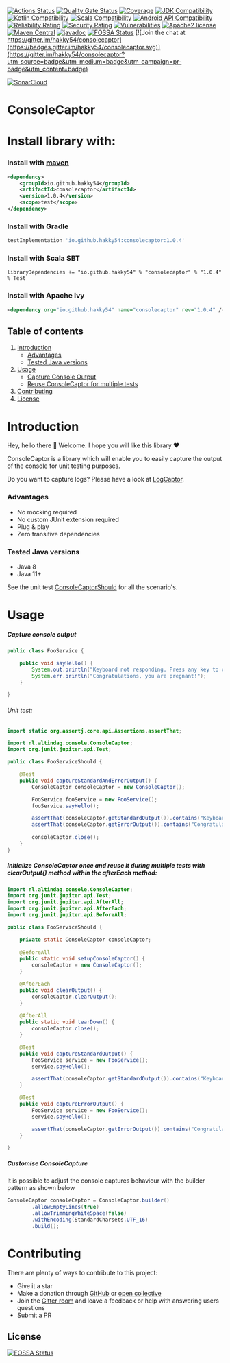 [![Actions Status](https://github.com/Hakky54/console-captor/workflows/Build/badge.svg)](https://github.com/Hakky54/console-captor/actions)
[![Quality Gate Status](https://sonarcloud.io/api/project_badges/measure?project=io.github.hakky54%3Aconsolecaptor&metric=alert_status)](https://sonarcloud.io/dashboard?id=io.github.hakky54%3Aconsolecaptor)
[![Coverage](https://sonarcloud.io/api/project_badges/measure?project=io.github.hakky54%3Aconsolecaptor&metric=coverage)](https://sonarcloud.io/dashboard?id=io.github.hakky54%3Aconsolecaptor)
[![JDK Compatibility](https://img.shields.io/badge/JDK_Compatibility-8+-blue.svg)](#)
[![Kotlin Compatibility](https://img.shields.io/badge/Kotlin_Compatibility-1.5+-blue.svg)](#)
[![Scala Compatibility](https://img.shields.io/badge/Scala_Compatibility-2.11+-blue.svg)](#)
[![Android API Compatibility](https://img.shields.io/badge/Android_API_Compatibility-24+-blue.svg)](#)
[![Reliability Rating](https://sonarcloud.io/api/project_badges/measure?project=io.github.hakky54%3Aconsolecaptor&metric=reliability_rating)](https://sonarcloud.io/dashboard?id=io.github.hakky54%3Aconsolecaptor)
[![Security Rating](https://sonarcloud.io/api/project_badges/measure?project=io.github.hakky54%3Aconsolecaptor&metric=security_rating)](https://sonarcloud.io/dashboard?id=io.github.hakky54%3Aconsolecaptor)
[![Vulnerabilities](https://sonarcloud.io/api/project_badges/measure?project=io.github.hakky54%3Aconsolecaptor&metric=vulnerabilities)](https://sonarcloud.io/dashboard?id=io.github.hakky54%3Aconsolecaptor)
[![Apache2 license](https://img.shields.io/badge/license-Aache2.0-blue.svg)](https://github.com/Hakky54/console-captor/blob/master/LICENSE)
[![Maven Central](https://maven-badges.herokuapp.com/maven-central/io.github.hakky54/consolecaptor/badge.svg)](https://mvnrepository.com/artifact/io.github.hakky54/consolecaptor)
[![javadoc](https://javadoc.io/badge2/io.github.hakky54/consolecaptor/javadoc.svg)](https://javadoc.io/doc/io.github.hakky54/consolecaptor)
[![FOSSA Status](https://app.fossa.io/api/projects/git%2Bgithub.com%2FHakky54%2Fconsole-captor.svg?type=shield)](https://app.fossa.io/projects/git%2Bgithub.com%2FHakky54%2Fconsole-captor?ref=badge_shield)
[![Join the chat at https://gitter.im/hakky54/consolecaptor](https://badges.gitter.im/hakky54/consolecaptor.svg)](https://gitter.im/hakky54/consolecaptor?utm_source=badge&utm_medium=badge&utm_campaign=pr-badge&utm_content=badge)

[![SonarCloud](https://sonarcloud.io/images/project_badges/sonarcloud-white.svg)](https://sonarcloud.io/dashboard?id=io.github.hakky54%3Aconsolecaptor)

# ConsoleCaptor

# Install library with:
### Install with [maven](https://mvnrepository.com/artifact/io.github.hakky54/consolecaptor)
```xml
<dependency>
    <groupId>io.github.hakky54</groupId>
    <artifactId>consolecaptor</artifactId>
    <version>1.0.4</version>
    <scope>test</scope>
</dependency>
```
### Install with Gradle
```groovy
testImplementation 'io.github.hakky54:consolecaptor:1.0.4'
```
### Install with Scala SBT
```
libraryDependencies += "io.github.hakky54" % "consolecaptor" % "1.0.4" % Test
```
### Install with Apache Ivy
```xml
<dependency org="io.github.hakky54" name="consolecaptor" rev="1.0.4" />
```

## Table of contents
1. [Introduction](#introduction)
    - [Advantages](#advantages)
    - [Tested Java versions](#tested-java-versions)
2. [Usage](#usage)
    - [Capture Console Output](#capture-console-output)
    - [Reuse ConsoleCaptor for multiple tests](#initialize-consolecaptor-once-and-reuse-it-during-multiple-tests-with-clearoutput-method-within-the-aftereach-method)
3. [Contributing](#contributing)
4. [License](#license)

# Introduction
Hey, hello there 👋 Welcome. I hope you will like this library ❤️

ConsoleCaptor is a library which will enable you to easily capture the output of the console for unit testing purposes.

Do you want to capture logs? Please have a look at [LogCaptor](https://github.com/Hakky54/log-captor).

### Advantages
- No mocking required
- No custom JUnit extension required
- Plug & play
- Zero transitive dependencies

### Tested Java versions
- Java 8
- Java 11+

See the unit test [ConsoleCaptorShould](src/test/java/nl/altindag/console/ConsoleCaptorShould.java) for all the scenario's.

# Usage
##### Capture console output
```java
public class FooService {

    public void sayHello() {
        System.out.println("Keyboard not responding. Press any key to continue...");
        System.err.println("Congratulations, you are pregnant!");
    }

}
```
###### Unit test:

```java
import static org.assertj.core.api.Assertions.assertThat;

import nl.altindag.console.ConsoleCaptor;
import org.junit.jupiter.api.Test;

public class FooServiceShould {

    @Test
    public void captureStandardAndErrorOutput() {
        ConsoleCaptor consoleCaptor = new ConsoleCaptor();

        FooService fooService = new FooService();
        fooService.sayHello();

        assertThat(consoleCaptor.getStandardOutput()).contains("Keyboard not responding. Press any key to continue...");
        assertThat(consoleCaptor.getErrorOutput()).contains("Congratulations, you are pregnant!");
        
        consoleCaptor.close();
    }
}
```

##### Initialize ConsoleCaptor once and reuse it during multiple tests with clearOutput() method within the afterEach method:
```java
import nl.altindag.console.ConsoleCaptor;
import org.junit.jupiter.api.Test;
import org.junit.jupiter.api.AfterAll;
import org.junit.jupiter.api.AfterEach;
import org.junit.jupiter.api.BeforeAll;

public class FooServiceShould {

    private static ConsoleCaptor consoleCaptor;
    
    @BeforeAll
    public static void setupConsoleCaptor() {
        consoleCaptor = new ConsoleCaptor();
    }

    @AfterEach
    public void clearOutput() {
        consoleCaptor.clearOutput();
    }
    
    @AfterAll
    public static void tearDown() {
        consoleCaptor.close();
    }

    @Test
    public void captureStandardOutput() {
        FooService service = new FooService();
        service.sayHello();

        assertThat(consoleCaptor.getStandardOutput()).contains("Keyboard not responding. Press any key to continue...");
    }

    @Test
    public void captureErrorOutput() {
        FooService service = new FooService();
        service.sayHello();

        assertThat(consoleCaptor.getErrorOutput()).contains("Congratulations, you are pregnant!");
    }

}
```

##### Customise ConsoleCapture
It is possible to adjust the console captures behaviour with the builder pattern as shown below
```java
ConsoleCaptor consoleCaptor = ConsoleCaptor.builder()
        .allowEmptyLines(true)
        .allowTrimmingWhiteSpace(false)
        .withEncoding(StandardCharsets.UTF_16)
        .build();
```

# Contributing

There are plenty of ways to contribute to this project:

* Give it a star
* Make a donation through [GitHub](https://github.com/sponsors/Hakky54) or [open collective](https://opencollective.com/hakky54)
* Join the [Gitter room](https://gitter.im/hakky54/consolecaptor) and leave a feedback or help with answering users questions
* Submit a PR

## License
[![FOSSA Status](https://app.fossa.io/api/projects/git%2Bgithub.com%2FHakky54%2Fconsole-captor.svg?type=large)](https://app.fossa.io/projects/git%2Bgithub.com%2FHakky54%2Fconsole-captor?ref=badge_large)

